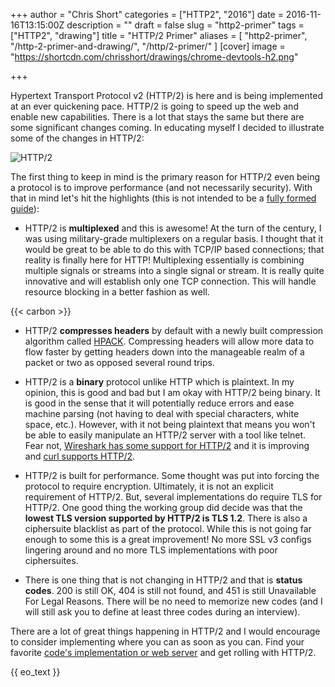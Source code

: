 +++
author = "Chris Short"
categories = ["HTTP2", "2016"]
date = 2016-11-16T13:15:00Z
description = ""
draft = false
slug = "http2-primer"
tags = ["HTTP2", "drawing"]
title = "HTTP/2 Primer"
aliases = [
    "http2-primer",
    "/http-2-primer-and-drawing/",
    "/http/2-primer/"
]
[cover]
image = "https://shortcdn.com/chrisshort/drawings/chrome-devtools-h2.png"

+++

Hypertext Transport Protocol v2 (HTTP/2) is here and is being implemented at an ever quickening pace. HTTP/2 is going to speed up the web and enable new capabilities. There is a lot that stays the same but there are some significant changes coming. In educating myself I decided to illustrate some of the changes in HTTP/2:

![HTTP/2](https://shortcdn.com/chrisshort/drawings/http2.png)

The first thing to keep in mind is the primary reason for HTTP/2 even being a protocol is to improve performance (and not necessarily security). With that in mind let's hit the highlights (this is not intended to be a [fully formed guide](https://http2.github.io/faq/)):

* HTTP/2 is **multiplexed** and this is awesome! At the turn of the century, I was using military-grade multiplexers on a regular basis. I thought that it would be great to be able to do this with TCP/IP based connections; that reality is finally here for HTTP! Multiplexing essentially is combining multiple signals or streams into a single signal or stream. It is really quite innovative and will establish only one TCP connection. This will handle resource blocking in a better fashion as well.

{{< carbon >}}

* HTTP/2 **compresses headers** by default with a newly built compression algorithm called [HPACK](https://httpwg.github.io/specs/rfc7541.html). Compressing headers will allow more data to flow faster by getting headers down into the manageable realm of a packet or two as opposed several round trips.

* HTTP/2 is a **binary** protocol unlike HTTP which is plaintext. In my opinion, this is good and bad but I am okay with HTTP/2 being binary. It is good in the sense that it will potentially reduce errors and ease machine parsing (not having to deal with special characters, white space, etc.). However, with it not being plaintext that means you won't be able to easily manipulate an HTTP/2 server with a tool like telnet. Fear not, [Wireshark has some support for HTTP/2](https://wiki.wireshark.org/HTTP2) and it is improving and [curl supports HTTP/2](https://curl.haxx.se/docs/http2.html).

* HTTP/2 is built for performance. Some thought was put into forcing the protocol to require encryption. Ultimately, it is not an explicit requirement of HTTP/2. But, several implementations do require TLS for HTTP/2. One good thing the working group did decide was that the **lowest TLS version supported by HTTP/2 is TLS 1.2**. There is also a ciphersuite blacklist as part of the protocol. While this is not going far enough to some this is a great improvement! No more SSL v3 configs lingering around and no more TLS implementations with poor ciphersuites.

* There is one thing that is not changing in HTTP/2 and that is **status codes**. 200 is still OK, 404 is still not found, and 451 is still Unavailable For Legal Reasons. There will be no need to memorize new codes (and I will still ask you to define at least three codes during an interview).

There are a lot of great things happening in HTTP/2 and I would encourage to consider implementing where you can as soon as you can. Find your favorite [code's implementation or web server](https://github.com/httpwg/http2-spec/wiki/Implementations) and get rolling with HTTP/2.

{{ eo_text }}

